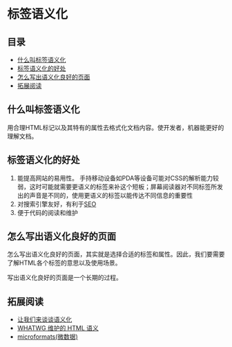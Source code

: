 # 标签语义化
## 目录
* [什么叫标签语义化](#define)
* [标签语义化的好处](#advantage)
* [怎么写出语义化良好的页面](#how)
* [拓展阅读](#reading)

## <a name="define">什么叫标签语义化</a>
用合理HTML标记以及其特有的属性去格式化文档内容。使开发者，机器能更好的理解文档。

## <a name="advantage">标签语义化的好处</a>
1. 能提高网站的易用性。 手持移动设备如PDA等设备可能对CSS的解析能力较弱，这时可能就需要更语义的标签来补这个短板；屏幕阅读器对不同标签所发出的声音是不同的，使用更语义的标签以能传达不同信息的重要性
1. 对搜索引擎友好，有利于[SEO](http://baike.baidu.com/view/1047.htm)
1. 便于代码的阅读和维护

## <a name="how">怎么写出语义化良好的页面</a>
怎么写出语义化良好的页面，其实就是选择合适的标签和属性。因此，我们要需要了解HTML各个标签的意思以及使用场景。    

写出语义化良好的页面是一个长期的过程。

## <a name="reading">拓展阅读</a>
* [让我们来谈谈语义化](http://html5doctor.com/lets-talk-about-semantics/)
* [WHATWG 维护的 HTML 语义](https://html.spec.whatwg.org/multipage/semantics.html)
* [microformats(微数据)](http://microformats.org/)
